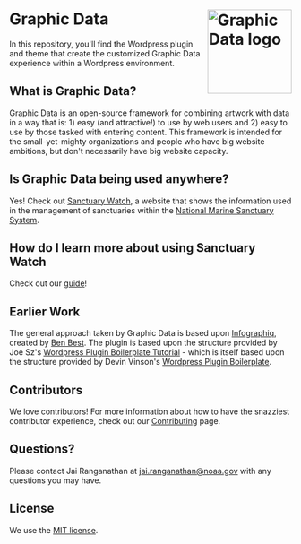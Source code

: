 # Graphic Data <img align="right" width="150" alt="Graphic Data logo" height="150" src="https://github.com/user-attachments/assets/c999e108-7d2c-40f8-90a5-574c0e1446cc">
In this repository, you'll find the Wordpress plugin and theme that create the customized Graphic Data experience within a Wordpress environment. 

## What is Graphic Data?
Graphic Data is an open-source framework for combining artwork with data in a way that is: 1) easy (and attractive!) to use by web users and 2) easy to use by those tasked with entering content. This framework is intended for the small-yet-mighty organizations and people who have big website ambitions, but don't necessarily have big website capacity.

## Is Graphic Data being used anywhere?
Yes! Check out [Sanctuary Watch](https://sanctuarywatch.ioos.us/american-samoa/overview/), a website that shows the information used in the management of sanctuaries within the [National Marine Sanctuary System](https://sanctuaries.noaa.gov/).

## How do I learn more about using Sanctuary Watch
Check out our [guide](https://ioos.github.io/sanctuarywatch_graphicdata/)!

## Earlier Work
The general approach taken by Graphic Data is based upon [Infographiq](https://github.com/marinebon/infographiq), created by [Ben Best](https://ecoquants.com/).
The plugin is based upon the structure provided by Joe Sz's [Wordpress Plugin Boilerplate Tutorial](https://github.com/JoeSz/WordPress-Plugin-Boilerplate-Tutorial) - which is itself based upon the structure provided by Devin Vinson's [Wordpress Plugin Boilerplate](https://github.com/DevinVinson/WordPress-Plugin-Boilerplate). 

## Contributors
We love contributors! For more information about how to have the snazziest contributor experience, check out our [Contributing](CONTRIBUTING.md) page.

## Questions?
Please contact Jai Ranganathan at jai.ranganathan@noaa.gov with any questions you may have.

## License
We use the [MIT license](LICENSE.md).
